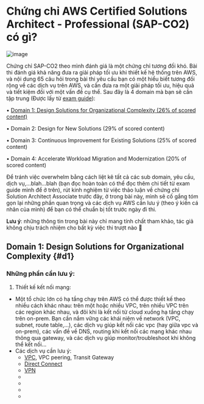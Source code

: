 # Chứng chỉ AWS Certified Solutions Architect - Professional (SAP-CO2) có gì?

![image](https://github.com/lehai2909/lehai2909.github.io/assets/49013652/5b02dbeb-c278-4b9d-99e1-d22c8db2f80f)

Chứng chỉ SAP-CO2 theo mình đánh giá  là một chứng chỉ tương đối khó. Bài thi đánh giá khả năng đưa ra giải pháp tối ưu khi thiết kế hệ thống trên AWS, và nội dung 65 câu hỏi trong bài thi yêu cầu bạn có một hiểu biết tương đối rộng về các dịch vụ trên AWS, và cần đưa ra một giải pháp tối ưu, hiệu quả và tiết kiệm đối với một vấn đề cụ thể. Sau đây là 4 domain mà bạn sẽ cần tập trung (Được lấy từ [exam guide](https://d1.awsstatic.com/training-and-certification/docs-sa-pro/AWS-Certified-Solutions-Architect-Professional_Exam-Guide.pdf)):

• [Domain 1: Design Solutions for Organizational Complexity (26% of scored
content)](#D1)

• Domain 2: Design for New Solutions (29% of scored content)

• Domain 3: Continuous Improvement for Existing Solutions (25% of scored
content)

• Domain 4: Accelerate Workload Migration and Modernization (20% of scored
content)

Để tránh việc overwhelm bằng cách liệt kê tất cả các sub domain, yêu cầu, dịch vụ,...blah...blah (bạn đọc hoàn toàn có thể đọc thêm chi tiết từ exam guide mình để ở trên), rút kinh nghiệm từ việc thảo luận về chứng chỉ Solution Architect Associate trước đây, ở trong bài này, mình sẽ cố gắng tóm gọn lại những phần quan trọng và các dịch vụ AWS cần lưu ý (theo ý kiến cá nhân của mình) để bạn có thể chuẩn bị tốt trước ngày đi thi.

**Lưu ý**: những thông tin trong bài này chỉ mang tính chất tham khảo, tác giả không chịu trách nhiệm cho bất kỳ việc thi trượt nào 👀 

## Domain 1: Design Solutions for Organizational Complexity {#d1}

### Những phần cần lưu ý:

1. Thiết kế kết nối mạng: 
- Một tổ chức lớn có hạ tầng chạy trên AWS có thể được thiết kế theo nhiều cách khác nhau: trên một hoặc nhiều VPC, trên nhiều VPC trên các region khác nhau, và đôi khi là kết nối từ cloud xuống hạ tầng chạy trên on-prem. Bạn cần nắm vững các khái niệm về network (VPC, subnet, route table,...), các dịch vụ giúp kết nối các vpc (hay giữa vpc và on-prem), các vấn đề về DNS, routing khi kết nối các mạng khác nhau thông qua gateway, và các dịch vụ giúp monitor/troubleshoot khi không thể kết nối...
- Các dịch vụ cần lưu ý:
  -  [VPC](https://docs.aws.amazon.com/vpc/latest/userguide/what-is-amazon-vpc.html), VPC peering, Transit Gateway
  -  [Direct Connect](https://docs.aws.amazon.com/directconnect/latest/UserGuide/Welcome.html)
  -  [VPN](https://docs.aws.amazon.com/vpn/latest/s2svpn/how_it_works.html)
  -  []()
  -  []()
  -  []()
  -  []()

